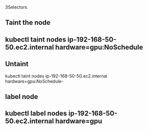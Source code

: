 3Selectors

Taint the node
---

kubectl taint nodes ip-192-168-50-50.ec2.internal    hardware=gpu:NoSchedule
---

Untaint
---

kubectl taint nodes ip-192-168-50-50.ec2.internal    hardware=gpu:NoSchedule-


label node
---

kubectl label nodes ip-192-168-50-50.ec2.internal   hardware=gpu
---